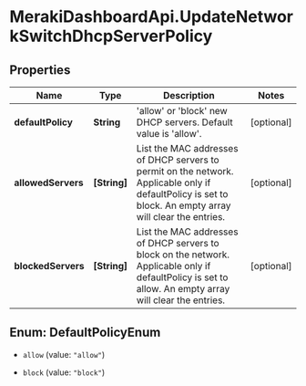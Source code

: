 # MerakiDashboardApi.UpdateNetworkSwitchDhcpServerPolicy

## Properties
Name | Type | Description | Notes
------------ | ------------- | ------------- | -------------
**defaultPolicy** | **String** | 'allow' or 'block' new DHCP servers. Default value is 'allow'. | [optional] 
**allowedServers** | **[String]** | List the MAC addresses of DHCP servers to permit on the network. Applicable only if defaultPolicy is set to block. An empty array will clear the entries. | [optional] 
**blockedServers** | **[String]** | List the MAC addresses of DHCP servers to block on the network. Applicable only if defaultPolicy is set to allow. An empty array will clear the entries. | [optional] 


<a name="DefaultPolicyEnum"></a>
## Enum: DefaultPolicyEnum


* `allow` (value: `"allow"`)

* `block` (value: `"block"`)




